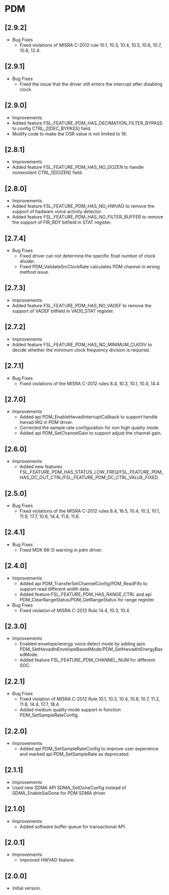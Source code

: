 # PDM

## [2.9.2]

- Bug Fixes
  - Fixed violations of MISRA C-2012 rule 10.1, 10.3, 10.4, 10.5, 10.6, 10.7, 10.8, 12.4.

## [2.9.1]

- Bug Fixes
  - Fixed the issue that the driver still enters the interrupt after disabling clock.

## [2.9.0]

- Improvements
- Added feature FSL_FEATURE_PDM_HAS_DECIMATION_FILTER_BYPASS to config CTRL_2[DEC_BYPASS] field.
- Modify code to make the OSR value is not limited to 16.

## [2.8.1]

- Improvements
- Added feature FSL_FEATURE_PDM_HAS_NO_DOZEN to handle nonexistent CTRL_1[DOZEN] field.

## [2.8.0]

- Improvements
- Added feature FSL_FEATURE_PDM_HAS_NO_HWVAD to remove the support of hadware voice activity detector.
- Added feature FSL_FEATURE_PDM_HAS_NO_FILTER_BUFFER to remove the support of FIR_RDY bitfield in STAT register.

## [2.7.4]

- Bug Fixes
  - Fixed driver can not determine the specific float number of clock divider.
  - Fixed PDM_ValidateSrcClockRate calculates PDM channel in wrong method issue.

## [2.7.3]

- Improvements
- Added feature FSL_FEATURE_PDM_HAS_NO_VADEF to remove the support of VADEF bitfield in VAD0_STAT register.

## [2.7.2]

- Improvements
- Added feature FSL_FEATURE_PDM_HAS_NO_MINIMUM_CLKDIV to decide whether the minimum clock frequency division is required.

## [2.7.1]

- Bug Fixes
  - Fixed violations of the MISRA C-2012 rules 8.4, 10.3, 10.1, 10.4, 14.4

## [2.7.0]

- Improvements
  - Added api PDM_EnableHwvadInterruptCallback to support handle hwvad IRQ in PDM driver.
  - Corrected the sample rate configuration for non high quality mode.
  - Added api PDM_SetChannelGain to support adjust the channel gain.

## [2.6.0]

- Improvements
  - Added new features
    FSL_FEATURE_PDM_HAS_STATUS_LOW_FREQ/FSL_FEATURE_PDM_HAS_DC_OUT_CTRL/FSL_FEATURE_PDM_DC_CTRL_VALUE_FIXED.

## [2.5.0]

- Bug Fixes
  - Fixed violations of the MISRA C-2012 rules 8.4, 16.5, 10.4, 10.3, 10.1, 11.9, 17.7, 10.6, 14.4, 11.8, 11.6.

## [2.4.1]

- Bug Fixes
  - Fixed MDK 66-D warning in pdm driver.

## [2.4.0]

- Improvements
  - Added api PDM_TransferSetChannelConfig/PDM_ReadFifo to support read different width data.
  - Added feature FSL_FEATURE_PDM_HAS_RANGE_CTRL and api PDM_ClearRangeStatus/PDM_GetRangeStatus for range register.
- Bug Fixes
  - Fixed violation of MISRA C-2012 Rule 14.4, 10.3, 10.4.

## [2.3.0]

- Improvements
  - Enabled envelope/energy voice detect mode by adding apis PDM_SetHwvadInEnvelopeBasedMode/PDM_SetHwvadInEnergyBasedMode.
  - Added feature FSL_FEATURE_PDM_CHANNEL_NUM for different SOC.

## [2.2.1]

- Bug Fixes
  - Fixed violation of MISRA C-2012 Rule 10.1, 10.3, 10.4, 10.6, 10.7, 11.3, 11.8, 14.4, 17.7, 18.4.
  - Added medium quality mode support in function PDM_SetSampleRateConfig.

## [2.2.0]

- Improvements
  - Added api PDM_SetSampleRateConfig to improve user experience and marked api PDM_SetSampleRate as deprecated.

## [2.1.1]

- Improvements
- Used new SDMA API SDMA_SetDoneConfig instead of SDMA_EnableSwDone for PDM
  SDMA driver.

## [2.1.0]

- Improvements
  - Added software buffer queue for transactional API.

## [2.0.1]

- Improvements
  - Improved HWVAD feature.

## [2.0.0]

- Initial version.
